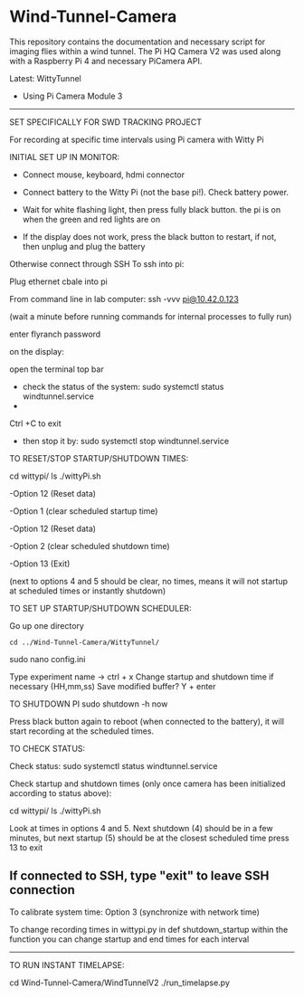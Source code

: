 # Wind-Tunnel-Camera
This repository contains the documentation and necessary script for imaging flies within a wind tunnel. The Pi HQ Camera V2 was used along with a Raspberry Pi 4 and necessary PiCamera API.

Latest: WittyTunnel
- Using Pi Camera Module 3
****

SET SPECIFICALLY FOR SWD TRACKING PROJECT

For recording at specific time intervals using Pi camera with Witty Pi

INITIAL SET UP IN MONITOR:

- Connect mouse, keyboard, hdmi connector
  
- Connect battery to the Witty Pi (not the base pi!). Check battery power.
  
- Wait for white flashing light, then press fully black button. the pi is on when the green and red lights are on
  
- If the display does not work, press the black button to restart, if not, then unplug and plug the battery

Otherwise connect through SSH 
To ssh into pi: 

Plug ethernet cbale into pi

From command line in lab computer:
ssh -vvv pi@10.42.0.123

(wait a minute before running commands for internal processes to fully run)

enter flyranch password

on the display:

open the terminal top bar
- check the status of the system: sudo systemctl status windtunnel.service
- 
Ctrl +C to exit
- then stop it by: sudo systemctl stop windtunnel.service

TO RESET/STOP STARTUP/SHUTDOWN TIMES: 

cd wittypi/
ls
./wittyPi.sh

-Option 12 (Reset data)

-Option 1 (clear scheduled startup time)

-Option 12 (Reset data)

-Option 2 (clear scheduled shutdown time)

-Option 13 (Exit)

(next to options 4 and 5 should be clear, no times, means it will not startup at scheduled times or instantly shutdown)

TO SET UP STARTUP/SHUTDOWN SCHEDULER:

Go up one directory
```
cd ../Wind-Tunnel-Camera/WittyTunnel/
```

sudo nano config.ini

Type experiment name -> ctrl + x 
Change startup and shutdown time if necessary (HH,mm,ss)
Save modified buffer? Y + enter

TO SHUTDOWN PI
sudo shutdown -h now

Press black button again to reboot (when connected to the battery), it will start recording at the scheduled times. 

TO CHECK STATUS:

Check status: sudo systemctl status windtunnel.service

Check startup and shutdown times (only once camera has been initialized according to status above):

cd wittypi/
ls
./wittyPi.sh

Look at times in options 4 and 5. Next shutdown (4) should be in a few minutes, but next startup (5) should be at the closest scheduled time
press 13 to exit

If connected to SSH, type "exit" to leave SSH connection
-----

To calibrate system time:
Option 3 (synchronize with network time)

To change recording times
in wittypi.py
in def shutdown_startup
within the function you can change startup and end times for each interval

***** 	
TO RUN INSTANT TIMELAPSE:

cd Wind-Tunnel-Camera/WindTunnelV2
./run_timelapse.py




